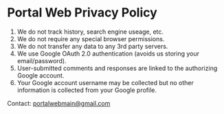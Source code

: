 # Portal Web Privacy Policy

1. We do not track history, search engine useage, etc. 
2. We do not require any special browser permissions.
3. We do not transfer any data to any 3rd party servers.
4. We use Google OAuth 2.0 authentication (avoids us storing your email/password).
5. User-submitted comments and responses are linked to the authorizing Google account.
6. Your Google account username may be collected but no other information is collected from your Google profile.

Contact: portalwebmain@gmail.com